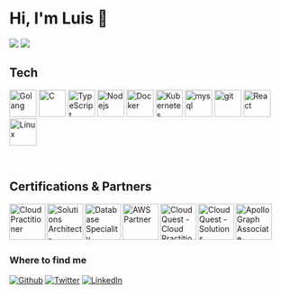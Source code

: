 # Hi, I'm Luis 👋

![](https://komarev.com/ghpvc/?username=luismmadeirac&color=brightgreen)
![](https://img.shields.io/badge/dynamic/json?label=%E2%AD%90%20Total%20stars&query=%24.stars&url=https%3A%2F%2Fapi.github-star-counter.workers.dev%2Fuser%2Fluismmadeirac)

## Tech

<p>
    <img width="48" alt="Golang" src="https://img.icons8.com/?size=512&id=44442&format=png" />
    <img width="48" alt="C" src="https://upload.wikimedia.org/wikipedia/commons/thumb/3/35/The_C_Programming_Language_logo.svg/736px-The_C_Programming_Language_logo.svg.png" />
    <img width="48" alt="TypeScript" src="https://w7.pngwing.com/pngs/616/528/png-transparent-angularjs-typescript-javascript-vue-js-others-blue-angle-text-thumbnail.png" />
    <img width="48" alt="Nodejs" src="https://static-00.iconduck.com/assets.00/node-js-icon-1817x2048-g8tzf91e.png" />
    <img width="48" alt="Docker" src="https://w7.pngwing.com/pngs/627/244/png-transparent-docker-logo-logos-logos-and-brands-icon-thumbnail.png" />
    <img width="48" alt="Kubernetes" src="https://upload.wikimedia.org/wikipedia/commons/thumb/3/39/Kubernetes_logo_without_workmark.svg/1200px-Kubernetes_logo_without_workmark.svg.png" />
    <img width="48" alt="mysql" src="https://cdn.jsdelivr.net/gh/devicons/devicon/icons/mysql/mysql-original.svg" />
    <img width="48" alt="git" src="https://cdn.iconscout.com/icon/free/png-256/free-git-logo-icon-download-in-svg-png-gif-file-formats--brand-development-tools-pack-logos-icons-225996.png?f=webp&w=256" />
    <img width="48" alt="React" src="https://cdn.iconscout.com/icon/free/png-256/free-react-icon-download-in-svg-png-gif-file-formats--logo-brand-logos-pack-company-icons-1597591.png?f=webp&w=256" />
    <img width="48" alt="Linux" src="https://profilinator.rishav.dev/skills-assets/linux-original.svg" />  
</p>

<br />

## Certifications & Partners

<p>
    <img width="64px" align="left" alt="Cloud Practitioner" src="https://www.sunsetlearning.com/wp-content/uploads/2022/06/AWS-Certified-Cloud-Practitioner_badge.png"/>
    <img width="64px" align="left" alt="Solutions Architect - Associate" src="https://cdn.prod.website-files.com/64e5d9235951ea488bbccad9/66645df90de3867804d2ec04_AWS%20Solutions%20Architect.png"/>
    <img width="64px" align="left" alt="Database Speciality" src="https://www.pooyan.info/img/certificates/aws_certified_database_specialty_badge.png"/>
    <img width="64px" align="left" alt="AWS Partner" src="https://images.credly.com/images/7b2c708c-a3e1-4c7f-985c-b6b62a5b1db8/image.png"/>
    <img width="64px" align="left" alt="Cloud Quest - Cloud Practitioner" src="https://images.credly.com/size/340x340/images/2784d0d8-327c-406f-971e-9f0e15097003/image.png"/>
    <img width="64px" align="left" alt="Cloud Quest - Solutions Architect" src="https://images.credly.com/size/340x340/images/9e9e7ef7-384f-4636-8743-1b89a68fb46b/image.png"/>
    <img width="64px" align="left" alt="Apollo Graph Associate" src="https://res.cloudinary.com/apollographql/image/upload/v1632844693/badge_sfsiin.svg"/>
</p>

<br />
<br />
<br />
<br />

<h3>Where to find me</h3>
<p>
    <a href="https://github.com/luismmadeira/" target="_blank"><img alt="Github" src="https://img.shields.io/badge/GitHub-%2312100E.svg?&style=for-the-badge&logo=Github&logoColor=white" /></a>
    <a href="https://twitter.com/luismadeirac/" target="_blank"><img alt="Twitter" src="https://img.shields.io/badge/twitter-%231DA1F2.svg?&style=for-the-badge&logo=twitter&logoColor=white" /></a>
    <a href="https://www.linkedin.com/in/luismmadeira/" target="_blank"><img alt="LinkedIn" src="https://img.shields.io/badge/linkedin-%230077B5.svg?&style=for-the-badge&logo=linkedin&logoColor=white" /></a>
</p>
